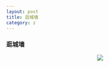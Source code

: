 ```yaml
---
layout: post
title: 逛城墙
category: z
---
```


<h3 id="slideshow">逛城墙</h3>

<center><img class="cover" src="http://www-oriyao-com.oss-cn-hangzhou.aliyuncs.com/ZOOM/201401/msycd.png"/></center>

